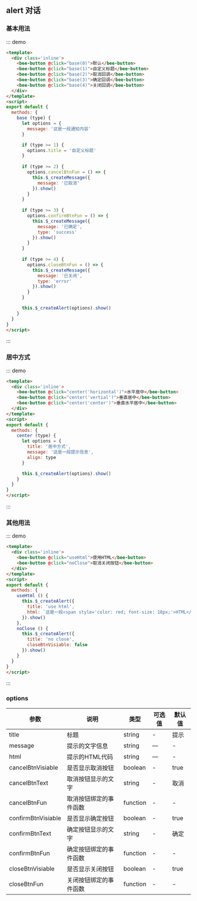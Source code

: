<style>
.inline .btn--wp {
  margin: 0 10px 10px 0;
}
</style>

<script>
export default {
  methods: {
    base (type) {
      let options = {
        message: '这是一段通知内容'
      }

      if (type >= 1) {
        options.title = '自定义标题'
      }
      
      if (type >= 2) {
        options.cancelBtnFun = () => {
          this.$_createMessage({
            message: '已取消'
          }).show()
        }
      }
      
      if (type >= 3) {
        options.confirmBtnFun = () => {
          this.$_createMessage({
            message: '已确定',
            type: 'success'
          }).show()
        }
      }
      
      if (type >= 4) {
        options.closeBtnFun = () => {
          this.$_createMessage({
            message: '已关闭',
            type: 'error'
          }).show()
        }
      }

      this.$_createAlert(options).show()
    },

    center (type) {
      let options = {
        title: '居中方式',
        message: '这是一段提示信息',
        align: type
      }

      this.$_createAlert(options).show()
    },

    useHtml () {
      this.$_createAlert({
        title: 'use html',
        html: `这是一段<span style='color: red; font-size: 18px;'>HTML</span>内容`
      }).show()
    },

    noClose () {
      this.$_createAlert({
        title: 'no close',
        closeBtnVisiable: false
      }).show()
    }
  }
}
</script>

## alert 对话

### 基本用法

::: demo 
``` html
<template>
  <div class='inline'>
    <bee-button @click="base(0)">默认</bee-button>
    <bee-button @click="base(1)">自定义标题</bee-button>
    <bee-button @click="base(2)">取消回调</bee-button>
    <bee-button @click="base(3)">确定回调</bee-button>
    <bee-button @click="base(4)">关闭回调</bee-button>
  </div>
</template>
<script>
export default {
  methods: {
    base (type) {
      let options = {
        message: '这是一段通知内容'
      }

      if (type >= 1) {
        options.title = '自定义标题'
      }
      
      if (type >= 2) {
        options.cancelBtnFun = () => {
          this.$_createMessage({
            message: '已取消'
          }).show()
        }
      }
      
      if (type >= 3) {
        options.confirmBtnFun = () => {
          this.$_createMessage({
            message: '已确定',
            type: 'success'
          }).show()
        }
      }
      
      if (type >= 4) {
        options.closeBtnFun = () => {
          this.$_createMessage({
            message: '已关闭',
            type: 'error'
          }).show()
        }
      }

      this.$_createAlert(options).show()
    }
  }
}
</script>
```
:::


### 居中方式

::: demo 
``` html
<template>
  <div class='inline'>
    <bee-button @click="center('horizontal')">水平居中</bee-button>
    <bee-button @click="center('vertial')">垂直居中</bee-button>
    <bee-button @click="center('center')">垂直水平居中</bee-button>
  </div>
</template>
<script>
export default {
  methods: {
    center (type) {
      let options = {
        title: '居中方式',
        message: '这是一段提示信息',
        align: type
      }

      this.$_createAlert(options).show()
    }
  }
}
</script>
```
:::


### 其他用法

::: demo 
``` html
<template>
  <div class='inline'>
    <bee-button @click="useHtml">使用HTML</bee-button>
    <bee-button @click="noClose">取消关闭按钮</bee-button>
  </div>
</template>
<script>
export default {
  methods: {
    useHtml () {
      this.$_createAlert({
        title: 'use html',
        html: `这是一段<span style='color: red; font-size: 18px;'>HTML</span>内容`
      }).show()
    },
    noClose () {
      this.$_createAlert({
        title: 'no close',
        closeBtnVisiable: false
      }).show()
    }
  }
}
</script>
```
:::

### options

|参数|说明|类型|可选值|默认值|
|---|---|---|---|---|
|title|标题|string|-|提示|
|message|提示的文字信息|string|—|-|
|html|提示的HTML代码|string|—|-|
|cancelBtnVisiable|是否显示取消按钮|boolean|-|true|
|cancelBtnText|取消按钮显示的文字|string|-|取消|
|cancelBtnFun|取消按钮绑定的事件函数|function|-|-|
|confirmBtnVisiable|是否显示确定按钮|boolean|-|true|
|confirmBtnText|确定按钮显示的文字|string|-|确定|
|confirmBtnFun|确定按钮绑定的事件函数|function|-|-|
|closeBtnVisiable|是否显示关闭按钮|boolean|-|true|
|closeBtnFun|关闭按钮绑定的事件函数|function|-|-|
